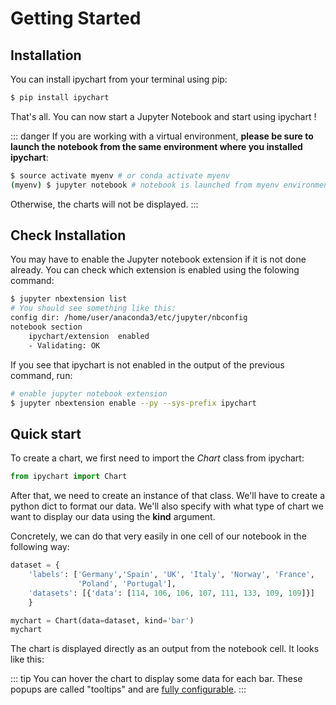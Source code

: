 # Getting Started

## Installation

You can install ipychart from your terminal using pip:

``` bash
$ pip install ipychart
```

That's all. You can now start a Jupyter Notebook and start using ipychart !

::: danger
If you are working with a virtual environment, **please be sure to launch the notebook from the same environment where you installed ipychart**:
```bash
$ source activate myenv # or conda activate myenv
(myenv) $ jupyter notebook # notebook is launched from myenv environment
```
Otherwise, the charts will not be displayed.
:::

## Check Installation

You may have to enable the Jupyter notebook extension if it is not done already. You can check which extension is enabled using the folowing command:

``` bash
$ jupyter nbextension list
# You should see something like this:
config dir: /home/user/anaconda3/etc/jupyter/nbconfig
notebook section
    ipychart/extension  enabled
    - Validating: OK
```

If you see that ipychart is not enabled in the output of the previous command, run:  

``` bash
# enable jupyter notebook extension
$ jupyter nbextension enable --py --sys-prefix ipychart
```

## Quick start

To create a chart, we first need to import the *Chart* class from ipychart:

``` python
from ipychart import Chart
```

After that, we need to create an instance of that class. We'll have to create a python dict to format our data. We'll also specify with what type of chart we want to display our data using the **kind** argument. 

Concretely, we can do that very easily in one cell of our notebook in the following way:

``` python
dataset = {
    'labels': ['Germany','Spain', 'UK', 'Italy', 'Norway', 'France', 
               'Poland', 'Portugal'],
    'datasets': [{'data': [114, 106, 106, 107, 111, 133, 109, 109]}]
    }

mychart = Chart(data=dataset, kind='bar')
mychart
```
The chart is displayed directly as an output from the notebook cell. It looks like this:

<getting-started/>

::: tip
You can hover the chart to display some data for each bar. These popups are called "tooltips" and are [fully configurable]().
:::